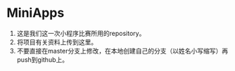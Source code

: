 # MiniApps
1. 这是我们这一次小程序比赛所用的repository。
2. 将项目有关资料上传到这里。
3. 不要直接在master分支上修改，在本地创建自己的分支（以姓名小写缩写）再push到github上。
